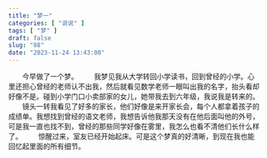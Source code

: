 ```yaml
---
title: "梦一"
categories: [ "说说" ]
tags: [ "梦" ]
draft: false
slug: "88"
date: "2023-11-24 13:43:00"
---
```


&emsp;&emsp;今早做了一个梦。
&emsp;&emsp;我梦见我从大学转回小学读书，回到曾经的小学。心里还担心曾经的老师认不出我，然后就看见数学老师一眼叫出我的名字，抬头看却好像不是。碰到小学门口小卖部家的女儿，她带我去到六年级，我说我是转来的。
&emsp;&emsp;镜头一转我看见了好多的家长，他们好像是来开家长会，每个人都拿着孩子的成绩单。我想找到曾经的语文老师，我想告诉他我那天没有在他后面叫他的外号，可是我一直也找不到，曾经的那些同学好像在雾里，我怎么也看不清他们长什么样了。
&emsp;&emsp;惊醒过来，室友已经开始起床。可是这个梦真的好清晰，到现在我也能回忆起里面的所有细节。


